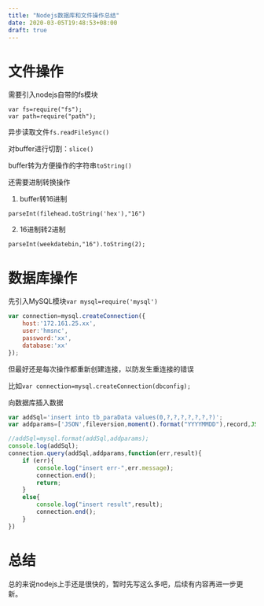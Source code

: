 ```yaml
---
title: "Nodejs数据库和文件操作总结"
date: 2020-03-05T19:48:53+08:00
draft: true
---
```


# 文件操作

需要引入nodejs自带的fs模块
```
var fs=require("fs");
var path=require("path");
```

异步读取文件`fs.readFileSync()`

对buffer进行切割：`slice()`

buffer转为方便操作的字符串`toString()`


还需要进制转换操作

1. buffer转16进制

`parseInt(filehead.toString('hex'),"16")`

2. 16进制转2进制

`parseInt(weekdatebin,"16").toString(2);`

# 数据库操作

先引入MySQL模块`var mysql=require('mysql')`


```js
var connection=mysql.createConnection({
    host:'172.161.25.xx',
    user:'hmsnc',
    password:'xx',
    database:'xx'
});
```
但最好还是每次操作都重新创建连接，以防发生重连接的错误

比如`var connection=mysql.createConnection(dbconfig);`

向数据库插入数据

```js
var addSql='insert into tb_paraData values(0,?,?,?,?,?,?,?)';
var addparams=['JSON',fileversion,moment().format("YYYYMMDD"),record,JSON.stringify(myjson),filenameraw,"??Ч??"];

//addSql=mysql.format(addSql,addparams);
console.log(addSql);
connection.query(addSql,addparams,function(err,result){
    if (err){
        console.log("insert err-",err.message);
        connection.end();
        return;
    }
    else{
        console.log("insert result",result);
        connection.end();
    }
})
```


# 总结

总的来说nodejs上手还是很快的，暂时先写这么多吧，后续有内容再进一步更新。


